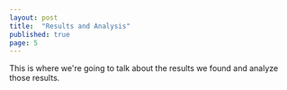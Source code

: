 ```yaml
---
layout: post
title:  "Results and Analysis"
published: true
page: 5
---
```


This is where we're going to talk about the results we found and analyze those results.
